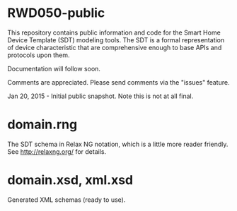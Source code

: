 RWD050-public
=============
This repository contains public information and code for the Smart Home Device Template (SDT) modeling tools.
The SDT is a formal representation of device characteristic that are comprehensive enough to base APIs and protocols upon
them.

Documentation will follow soon.

Comments are appreciated. Please send comments via the "issues" feature.

Jan 20, 2015 - Initial public snapshot. Note this is not at all final.

domain.rng
==========
The SDT schema in Relax NG notation, which is a little more reader friendly. See http://relaxng.org/ for details.

domain.xsd, xml.xsd
===================
Generated XML schemas (ready to use).
